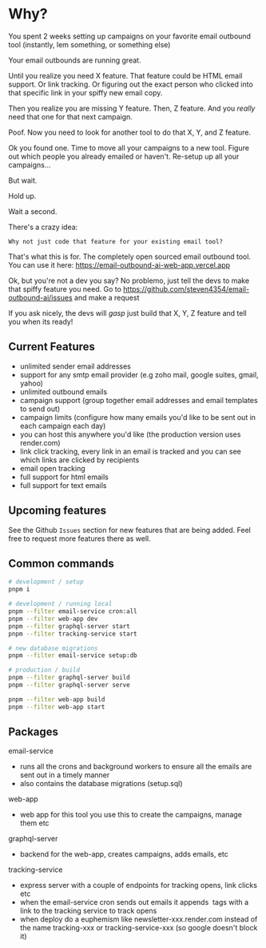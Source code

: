 # Why?

You spent 2 weeks setting up campaigns on your favorite email outbound tool (instantly, lem something, or something else) 

Your email outbounds are running great. 

Until you realize you need X feature. That feature could be HTML email support. Or link tracking. Or figuring out the exact person who clicked into that specific link in your spiffy new email copy.

Then you realize you are missing Y feature. Then, Z feature. And you _really_ need that one for that next campaign.

Poof. Now you need to look for another tool to do that X, Y, and Z feature. 

Ok you found one. Time to move all your campaigns to a new tool. Figure out which people you already emailed or haven't. Re-setup up all your campaigns...

But wait.

Hold up.

Wait a second.

There's a crazy idea:

`Why not just code that feature for your existing email tool?`

That's what this is for. The completely open sourced email outbound tool. You can use it here: https://email-outbound-ai-web-app.vercel.app

Ok, but you're not a dev you say? No problemo, just tell the devs to make that spiffy feature you need. Go to https://github.com/steven4354/email-outbound-ai/issues and make a request

If you ask nicely, the devs will *gasp* just build that X, Y, Z feature and tell you when its ready!

## Current Features

- unlimited sender email addresses 
- support for any smtp email provider (e.g zoho mail, google suites, gmail, yahoo)
- unlimited outbound emails
- campaign support (group together email addresses and email templates to send out)
- campaign limits (configure how many emails you'd like to be sent out in each campaign each day)
- you can host this anywhere you'd like (the production version uses render.com)
- link click tracking, every link in an email is tracked and you can see which links are clicked by recipients
- email open tracking
- full support for html emails
- full support for text emails

## Upcoming features

See the Github `Issues` section for new features that are being added. Feel free to request more features there as well.

## Common commands

```bash
# development / setup
pnpm i

# development / running local
pnpm --filter email-service cron:all
pnpm --filter web-app dev
pnpm --filter graphql-server start
pnpm --filter tracking-service start

# new database migrations
pnpm --filter email-service setup:db

# production / build
pnpm --filter graphql-server build
pnpm --filter graphql-server serve

pnpm --filter web-app build
pnpm --filter web-app start
```

## Packages

email-service
- runs all the crons and background workers to ensure all the emails are sent out in a timely manner
- also contains the database migrations (setup.sql)

web-app
- web app for this tool you use this to create the campaigns, manage them etc

graphql-server
- backend for the web-app, creates campaigns, adds emails, etc

tracking-service
- express server with a couple of endpoints for tracking opens, link clicks etc
- when the email-service cron sends out emails it appends <img> tags with a link to the tracking service to track opens
- when deploy do a euphemism like newsletter-xxx.render.com instead of the name tracking-xxx or tracking-service-xxx (so google doesn't block it)

